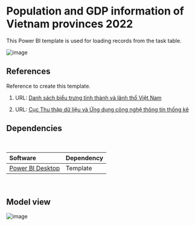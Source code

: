 # Population and GDP information of Vietnam provinces 2022

This Power BI template is used for loading records from the task table.

![image](https://github.com/namnguyenth/population_and_gdp_vietnam_2022/assets/75153337/06a962e2-0b84-4ba6-ada9-d3a01cdaff94)


## References

Reference to create this template.
1. URL: [Danh sách biểu trưng tỉnh thành và lãnh thổ Việt Nam](https://vi.wikipedia.org/wiki/Danh_s%C3%A1ch_bi%E1%BB%83u_tr%C6%B0ng_t%E1%BB%89nh_th%C3%A0nh_v%C3%A0_l%C3%A3nh_th%E1%BB%95_Vi%E1%BB%87t_Nam)

2. URL: [Cục Thu thập dữ liệu và Ứng dụng công nghệ thông tin thống kê](https://datacollection.gso.gov.vn/)

## Dependencies
<br>
  
|Software                                   |Dependency                 |
|:------------------------------------------|:--------------------------|
|[Power BI Desktop](https://powerbi.microsoft.com/en-us/downloads/)|Template|
<br>

## Model view

![image](https://github.com/namnguyenth/population_and_gdp_vietnam_2022/assets/75153337/1d3e9b0e-e059-45d7-a52b-9a80a26eb31b)

